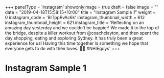 +++
panelType                   = 'instagram'
showonlyimage = true
draft = false
image = ""
date = "2019-04-18T15:58:15+10:00"
title = "Instagram Sample 1"
weight = 0
instagram_code              = 'BrTppRvAc6k'
instagram_thumbnail_width   = 612
instagram_thumbnail_height  = 621
instagram_title             = 'Reflecting on an amazing day yesterday and we couldn’t be happier! We made it to the top of the bridge, despite a killer workout from @coachclayton, and then spent the day shopping, eating and exploring Sydney. It has truly been a great experience for us! Having this time together is something we hope that everyone gets to do with their loves. 🥰🥰 #NHIEguys'
+++

# Instagram Sample 1

